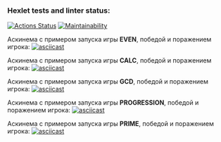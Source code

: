 ### Hexlet tests and linter status:
[![Actions Status](https://github.com/PLG-9/java-project-61/actions/workflows/hexlet-check.yml/badge.svg)](https://github.com/PLG-9/java-project-61/actions)
[![Maintainability](https://api.codeclimate.com/v1/badges/54d71c1931e5cfc31cac/maintainability)](https://codeclimate.com/github/PLG-9/java-project-61/maintainability)

Аскинема с примером запуска игры **EVEN**, победой и поражением игрока:
[![asciicast](https://asciinema.org/a/rBKLQIeQjm7yoaF0Ungqm2yBO.svg)](https://asciinema.org/a/rBKLQIeQjm7yoaF0Ungqm2yBO)

Аскинема с примером запуска игры **CALC**, победой и поражением игрока:
[![asciicast](https://asciinema.org/a/P1BHpxWsEPpk2fVzfoncSttqz.svg)](https://asciinema.org/a/P1BHpxWsEPpk2fVzfoncSttqz)

Аскинема с примером запуска игры **GCD**, победой и поражением игрока:
[![asciicast](https://asciinema.org/a/0KtGiLoXOVXmS8vvB43h37jK2.svg)](https://asciinema.org/a/0KtGiLoXOVXmS8vvB43h37jK2)

Аскинема с примером запуска игры **PROGRESSION**, победой и поражением игрока:
[![asciicast](https://asciinema.org/a/497xUghpDluBcDv66lxhKrJ6j.svg)](https://asciinema.org/a/497xUghpDluBcDv66lxhKrJ6j)

Аскинема с примером запуска игры **PRIME**, победой и поражением игрока:
[![asciicast](https://asciinema.org/a/zqpu37OCJLtgyLDXLW95V1MaI.svg)](https://asciinema.org/a/zqpu37OCJLtgyLDXLW95V1MaI)
